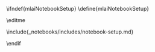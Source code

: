 \ifndef{mlaiNotebookSetup}
\define{mlaiNotebookSetup}

\editme

\include{_notebooks/includes/notebook-setup.md}

\endif
